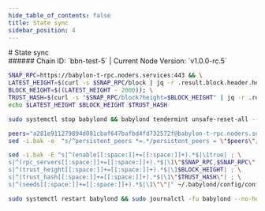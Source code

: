 ```yaml
---
hide_table_of_contents: false
title: State sync
sidebar_position: 4
---
```


<div class="h1-with-icon icon-babylon">
# State sync
</div>
###### Chain ID: `bbn-test-5` | Current Node Version: `v1.0.0-rc.5`

```bash
SNAP_RPC=https://babylon-t-rpc.noders.services:443 && \
LATEST_HEIGHT=$(curl -s $SNAP_RPC/block | jq -r .result.block.header.height); \
BLOCK_HEIGHT=$((LATEST_HEIGHT - 2000)); \
TRUST_HASH=$(curl -s "$SNAP_RPC/block?height=$BLOCK_HEIGHT" | jq -r .result.block_id.hash) && \
echo $LATEST_HEIGHT $BLOCK_HEIGHT $TRUST_HASH
```
```bash
sudo systemctl stop babylond && babylond tendermint unsafe-reset-all --home ~/.babylond --keep-addr-book
```
```bash
peers="a281e911279894d081cbaf647bafbd4fd732572f@babylon-t-rpc.noders.services:20656"
sed -i.bak -e  "s/^persistent_peers *=.*/persistent_peers = \"$peers\"/" ~/.babylond/config/config.toml
```
```bash
sed -i.bak -E "s|^(enable[[:space:]]+=[[:space:]]+).*$|\1true| ; \
s|^(rpc_servers[[:space:]]+=[[:space:]]+).*$|\1\"$SNAP_RPC,$SNAP_RPC\"| ; \
s|^(trust_height[[:space:]]+=[[:space:]]+).*$|\1$BLOCK_HEIGHT| ; \
s|^(trust_hash[[:space:]]+=[[:space:]]+).*$|\1\"$TRUST_HASH\"| ; \
s|^(seeds[[:space:]]+=[[:space:]]+).*$|\1\"\"|" ~/.babylond/config/config.toml
```
```bash
sudo systemctl restart babylond && sudo journalctl -fu babylond --no-hostname -o cat
```